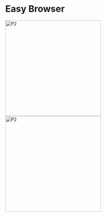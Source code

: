 # Easy Browser 


<img width="300" alt="P2" src="https://sun9-63.userapi.com/impg/CTMw0ba_FWEzikTyBnD-Tw85ihvowSu1-xnrdw/20Ev94s4EVI.jpg?size=690x1430&quality=96&sign=b19ad3684bcb7cea7a922c2bb2fe3690&type=album"> <img width="300" alt="P2" src="https://sun9-45.userapi.com/impg/R1hocOVnGbSCOlPKXYxvMCBVO5Dr6n3Ubo06-w/Jxp0StvSthw.jpg?size=690x1430&quality=96&sign=c97e992cd696b391d62713f635668b4a&type=album">
